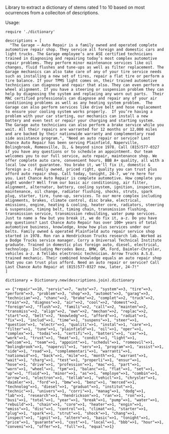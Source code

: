 Library to extract a dictionary of stems rated 1 to 10 based on most ocurrences from a colleciton of descriptions.

Usage:


    require './dictionary'

    descriptions = [
      "The Garage – Auto Repair is a family owned and operated complete automotive repair shop. They service all foreign and domestic cars and light trucks. The Garage employee’s are ASE certified technicians trained in diagnosing and repairing today’s most complex automotive repair problems. They perform minor maintenance services like oil changes, fluid flushes and tune-ups as well as filter replacement. The Garage mechanics can also take care of any of your tire service needs such as installing a new set of tires, repair a flat tire or perform a tire balance. If your TPMS light comes on, their trained automotive technicians can diagnose and repair that also. They can even perform a wheel alignment. If you have a steering or suspension problem they can help by diagnosing the system and replacing any worn out parts.  Their MAC certified professionals can diagnose and repair any of your air conditioning problems as well as any heating system problem.  The Garage can also perform services like drive belt and hose replacement to ensure your cooling system works properly.  If you’re having a problem with your car starting, our mechanics can install a new battery and even test or repair your charging and starting system.  The Garage auto technicians can also perform a brake service while you wait. All their repairs are warranted for 12 months or 12,000 miles and are backed by their nationwide warranty and complementary road side assistance program.", "Need an auto repair or service? Last Chance Auto Repair has been serving Plainfield, Naperville, Bolingbrook, Romeoville, IL, & beyond since 1978. Call (815)577-0327 if you have any questions or to schedule an appointment. Our team welcomes you to our full service, auto repair, maintenance shop. We offer complete auto care, convenient hours, BBB A+ quality, all with a local low cost guarantee. You brake it, we'll fix it, domestic & foreign a-z. Family owned, priced right, quality you can trust plus afford auto repair shop. Call today, tonight, 24-7, we're here for you. Last Chance Auto Repair is complete automotive. How complete you might wonder? Well from our basic air conditioning, air filter, alignment, alternator, battery, cooling system, ignition, inspection, maintenance, oil change, radiator flushing, shocks, struts, spark plug, starter, tire, tune-up, services. To our more complex including alignments, brakes, climate control, disc brake, electrical, emissions, engine, heating & cooling, heater core, radiators, steering & suspension, timing belt, timing chain, transmission flushing, transmission service, transmission rebuilding, water pump services. Just to name a few but you break it, we do fix it, a-z. Do you have any questions? Last Chance Auto Repair has over 100+ years of total automotive business, knowledge, know how plus services under our belts. Family owned & operated Plainfield auto repair service shop started in 1978. Ron ran a Hendrickson Trucks research lab. Worked as a Dodge Trucks service manager. Corry a Universal Technical Institute graduate. Trained in domestic plus foreign auto, diesel, electrical, technology. Including Mercedes Benz, BMW, GM, Ford, Daimler-Chrysler, vehicles a-z. A Tellabs electronic technician. Arrow Trucks A.S.E. trained mechanic. Their combined knowledge equals an auto repair shop that you can trust plus afford. Need an auto repair or service? Call Last Chance Auto Repair at (815)577-0327 now, later, 24-7!"
    ]

    dictionary = Dictionary.new(descriptions.join).dictionary

    => {"repair"=>10, "servic"=>7, "auto"=>7, "system"=>3, "tire"=>3, "perform"=>3, "problem"=>3, "shop"=>3, "automot"=>3, "garag"=>3, "technician"=>2, "chanc"=>2, "brake"=>2, "complet"=>2, "truck"=>2, "train"=>2, "diagnos"=>2, "air"=>2, "cool"=>2, "domest"=>2, "foreign"=>2, "flush"=>2, "famili"=>2, "call"=>2, "mainten"=>2, "transmiss"=>2, "align"=>2, "own"=>2, "mechan"=>2, "replac"=>2, "start"=>2, "belt"=>2, "knowledg"=>1, "afford"=>1, "radiat"=>1, "fix"=>1, "includ"=>1, "time"=>1, "suspens"=>1, "steer"=>1, "question"=>1, "electr"=>1, "qualiti"=>1, "instal"=>1, "care"=>1, "filter"=>1, "tune"=>1, "plainfield"=>1, "oil"=>1, "oper"=>1, "complex"=>1, "todai"=>1, "certifi"=>1, "batteri"=>1, "car"=>1, "work"=>1, "trust"=>1, "heat"=>1, "condit"=>1, "light"=>1, "welcom"=>1, "team"=>1, "appoint"=>1, "schedul"=>1, "romeovil"=>1, "bolingbrook"=>1, "napervil"=>1, "serv"=>1, "program"=>1, "assist"=>1, "side"=>1, "road"=>1, "complementari"=>1, "warranti"=>1, "nationwid"=>1, "back"=>1, "mile"=>1, "month"=>1, "warrant"=>1, "wait"=>1, "charg"=>1, "test"=>1, "properli"=>1, "ensur"=>1, "hose"=>1, "drive"=>1, "profession"=>1, "mac"=>1, "part"=>1, "worn"=>1, "wheel"=>1, "tpm"=>1, "balanc"=>1, "flat"=>1, "set"=>1, "up"=>1, "fluid"=>1, "minor"=>1, "as"=>1, "employe"=>1, "combin"=>1, "arrow"=>1, "electron"=>1, "tellab"=>1, "vehicl"=>1, "chrysler"=>1, "daimler"=>1, "ford"=>1, "bmw"=>1, "benz"=>1, "merced"=>1, "technolog"=>1, "diesel"=>1, "graduat"=>1, "institut"=>1, "technic"=>1, "univers"=>1, "corri"=>1, "manag"=>1, "dodg"=>1, "lab"=>1, "research"=>1, "hendrickson"=>1, "ran"=>1, "ron"=>1, "busi"=>1, "total"=>1, "year"=>1, "break"=>1, "pump"=>1, "water"=>1, "rebuild"=>1, "chain"=>1, "core"=>1, "heater"=>1, "engin"=>1, "emiss"=>1, "disc"=>1, "control"=>1, "climat"=>1, "starter"=>1, "plug"=>1, "spark"=>1, "strut"=>1, "shock"=>1, "chang"=>1, "inspect"=>1, "ignit"=>1, "altern"=>1, "basic"=>1, "tonight"=>1, "price"=>1, "guarante"=>1, "cost"=>1, "local"=>1, "bbb"=>1, "hour"=>1, "conveni"=>1, "offer"=>1, "full"=>1, "equal"=>1}